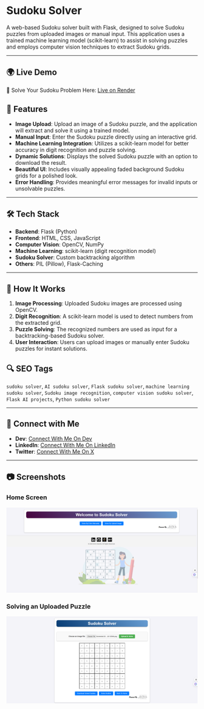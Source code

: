 # Sudoku Solver

A web-based Sudoku solver built with Flask, designed to solve Sudoku puzzles from uploaded images or manual input. This application uses a trained machine learning model (scikit-learn) to assist in solving puzzles and employs computer vision techniques to extract Sudoku grids.

---


## 🌍 Live Demo

🔗 Solve Your Sudoku Problem Here:
[Live on Render](https://sudoku-solver-fv8o.onrender.com/)


## 🚀 Features

- **Image Upload**: Upload an image of a Sudoku puzzle, and the application will extract and solve it using a trained model.
- **Manual Input**: Enter the Sudoku puzzle directly using an interactive grid.
- **Machine Learning Integration**: Utilizes a scikit-learn model for better accuracy in digit recognition and puzzle solving.
- **Dynamic Solutions**: Displays the solved Sudoku puzzle with an option to download the result.
- **Beautiful UI**: Includes visually appealing faded background Sudoku grids for a polished look.
- **Error Handling**: Provides meaningful error messages for invalid inputs or unsolvable puzzles.

---

## 🛠️ Tech Stack

- **Backend**: Flask (Python)
- **Frontend**: HTML, CSS, JavaScript
- **Computer Vision**: OpenCV, NumPy
- **Machine Learning**: scikit-learn (digit recognition model)
- **Sudoku Solver**: Custom backtracking algorithm
- **Others**: PIL (Pillow), Flask-Caching

---

## 🎯 How It Works

1. **Image Processing**: Uploaded Sudoku images are processed using OpenCV.
2. **Digit Recognition**: A scikit-learn model is used to detect numbers from the extracted grid.
3. **Puzzle Solving**: The recognized numbers are used as input for a backtracking-based Sudoku solver.
4. **User Interaction**: Users can upload images or manually enter Sudoku puzzles for instant solutions.



## 🔍 SEO Tags

`sudoku solver`, `AI sudoku solver`, `Flask sudoku solver`, `machine learning sudoku solver`, `Sudoku image recognition`, `computer vision sudoku solver`, `Flask AI projects`, `Python sudoku solver`

---

## 🔗 Connect with Me
- **Dev**: [Connect With Me On Dev](https://dev.to/amitchandra/)
- **LinkedIn**: [Connect With Me On LinkedIn](https://www.linkedin.com/in/connect-amit-chandra/)
- **Twitter**: [Connect With Me On X](https://x.com/CodeByAmit)

---

## 📷 Screenshots

### Home Screen
![Home Screen](images/SudokuSolverHome.png)

### Solving an Uploaded Puzzle
![Solve Puzzle](images/SolveByUpload.png)

